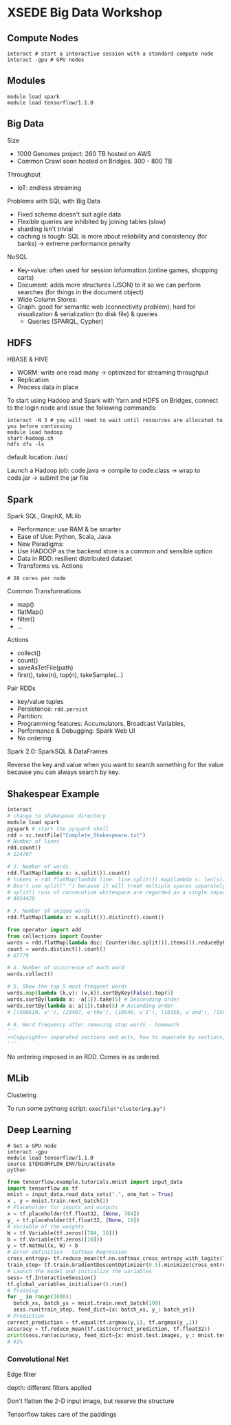 # XSEDE Big Data Workshop

## Compute Nodes

```shell
interact # start a interactive session with a standard compute node 
interact -gpu # GPU nodes
```

## Modules

```shell
module load spark
module load tensorflow/1.1.0
```

## Big Data

Size

- 1000 Genomes project: 260 TB hosted on AWS
- Common Crawl soon hosted on Bridges. 300 - 800 TB

Throughput

- IoT: endless streaming

Problems with SQL with Big Data

- Fixed schema doesn't suit agile data
- Flexible queries are inhibited by joining tables (slow)
- sharding isn't trivial
- caching is tough: SQL is more about reliability and consistency (for banks) -> extreme performance penalty

NoSQL 

- Key-value: often used for session information (online games, shopping carts)
- Document: adds more structures (JSON) to it so we can perform searches (for things in the document object)
- Wide Column Stores: 
- Graph: good for semantic web (connectivity problem); hard for visualization & serialization (to disk file) & queries
  - Queries (SPARQL, Cypher)

## HDFS

HBASE & HIVE

- WORM: write one read many -> optimized for streaming throughput
- Replication
- Process data in place

To start using Hadoop and Spark with Yarn and HDFS on Bridges, connect to the login node and issue the following commands:

```shell
interact -N 3 # you will need to wait until resources are allocated to you before continuing
module load hadoop
start-hadoop.sh
hdfs dfs -ls
```

default location: /usr/

Launch a Hadoop job: code.java -> compile to code.class -> wrap to code.jar -> submit the jar file

## Spark

Spark SQL, GraphX, MLlib

- Performance: use RAM & be smarter
- Ease of Use: Python, Scala, Java
- New Paradigms:
- Use HADOOP as the backend store is a common and sensible option
- Data in RDD: resilient distributed dataset
- Transforms vs. Actions

```shell
# 28 cores per node
```

Common Transformations

- map()
- flatMap()
- filter()
- ...

Actions

- collect()
- count()
- saveAsTetFile(path)
- first(), take(n), top(n), takeSample(...)

Pair RDDs

- key/value tuples
- Persistence: `rdd.persist`
- Partition: 
- Programming features: Accumulators, Broadcast Variables, 
- Performance & Debugging: Spark Web UI
- No ordering

Spark 2.0: SparkSQL & DataFrames

Reverse the key and value when you want to search something for the value because you can always search by key.

## Shakespear Example

```python
interact
# change to shakespear directory
module load spark
pyspark # start the pyspark shell
rdd = sc.textFile("Complete_Shakespeare.txt")
# Number of lines
rdd.count()
# 124787 

# 2. Number of words
rdd.flatMap(lambda x: x.split()).count() 
# tokens = rdd.flatMap(lambda line: line.split()).map(lambda s: len(s)).reduce(lambda a, b: a + b)
# Don't use split(" ") because it will treat multiple spaces separately
# split() runs of consecutive whitespace are regarded as a single separator
# 4054428

# 3. Number of unique words
rdd.flatMap(lambda x: x.split()).distinct().count() 

from operator import add
from collections import Counter
words = rdd.flatMap(lambda doc: Counter(doc.split()).items()).reduceByKey(add)
count = words.distinct().count()
# 67779

# 4. Number of occurrence of each word
words.collect()

# 5. Show the top 5 most frequent words
words.map(lambda (k,v): (v,k)).sortByKey(False).top(5)
words.sortBy(lambda a: -a[1]).take(5) # Descending order
words.sortBy(lambda a: a[1]).take(5) # Ascending order
# [(506610, u''), (23407, u'the'), (19540, u'I'), (18358, u'and'), (15682, u'to')

# 6. Word frequency after removing stop words - homework
'''
<<Copyright>> separated sections and acts, how to separate by sections, in separate RDDs or separate keys?
'''

```

No ordering imposed in an RDD. Comes in as ordered. 

## MLib

Clustering

To run some pythong script: `execfile("clustering.py")`

## Deep Learning

```shell
# Get a GPU node
interact -gpu
module load tensorflow/1.1.0
source $TENSORFLOW_ENV/bin/activate
python
```

```python
from tensorflow.example.tutorials.mnist import input_data
import tensorflow as tf
mnist = input_data.read_data_sets(".", one_hot = True)
x , y = mnist.train.next_batch(2)
# Placeholder for inputs and outputs
x = tf.placeholder(tf.float32, [None, 784])
y_ = tf.placeholder(tf.float32, [None, 10])
# Variable of the weights
W = tf.Variable(tf.zeros([784, 10]))
b = tf.Variable(tf.zeros([10]))
y = tf.matmul(x, W) + b
# Error definition - Softmax Regression 
cross_entropy= tf.reduce_mean(tf.nn.softmax_cross_entropy_with_logits(labels=y_, logits=y))
train_step= tf.train.GradientDescentOptimizer(0.5).minimize(cross_entropy)
# Launch the model and initialize the variables
sess= tf.InteractiveSession()
tf.global_variables_initializer().run()
# Training
for _ in range(1000):
  batch_xs, batch_ys = mnist.train.next_batch(100)
  sess.run(train_step, feed_dict={x: batch_xs, y_: batch_ys}) 
# Prediction
correct_prediction = tf.equal(tf.argmax(y,1), tf.argmax(y_,1))
accuracy = tf.reduce_mean(tf.cast(correct_prediction, tf.float32))
print(sess.run(accuracy, feed_dict={x: mnist.test.images, y_: mnist.test.labels}))
# 92%
```

### Convolutional Net

Edge filter

depth: different filters applied

Don't flatten the 2-D input image, but reserve the structure

Tensorflow takes care of the paddings

